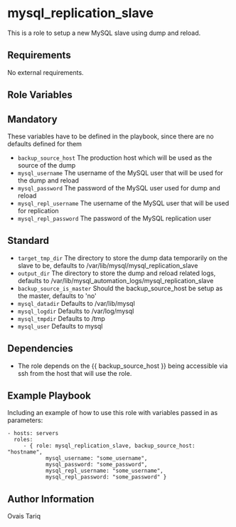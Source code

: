 mysql_replication_slave
=======================
This is a role to setup a new MySQL slave using dump and reload.

Requirements
------------

No external requirements.

Role Variables
--------------

## Mandatory
These variables have to be defined in the playbook, since there are no defaults defined for them
* `backup_source_host` The production host which will be used as the source of the dump
* `mysql_username` The username of the MySQL user that will be used for the dump and reload
* `mysql_password` The password of the MySQL user used for dump and reload 
* `mysql_repl_username` The username of the MySQL user that will be used for replication
* `mysql_repl_password` The password of the MySQL replication user

## Standard
* `target_tmp_dir` The directory to store the dump data temporarily on the slave to be, defaults to /var/lib/mysql/mysql_replication_slave
* `output_dir` The directory to store the dump and reload related logs, defaults to /var/lib/mysql_automation_logs/mysql_replication_slave
* `backup_source_is_master` Should the backup_source_host be setup as the master, defaults to 'no'
* `mysql_datadir` Defaults to /var/lib/mysql
* `mysql_logdir` Defaults to /var/log/mysql
* `mysql_tmpdir` Defaults to /tmp
* `mysql_user` Defaults to mysql

Dependencies
------------

* The role depends on the {{ backup_source_host }} being accessible via ssh from the host that will use the role.

Example Playbook
-------------------------

Including an example of how to use this role with variables passed in as parameters:

    - hosts: servers
      roles:
         - { role: mysql_replication_slave, backup_source_host: "hostname", 
                mysql_username: "some_username",
                mysql_password: "some_password",
                mysql_repl_username: "some_username",
                mysql_repl_password: "some_password" }

Author Information
------------------

Ovais Tariq
